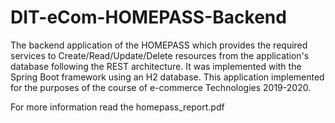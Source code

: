 # DIT-eCom-HOMEPASS-Backend
The backend application of the HOMEPASS which provides the required services to  Create/Read/Update/Delete resources from the application's database following the REST architecture. It was implemented with the Spring Boot framework using an H2 database. This application implemented for the purposes of the course of e-commerce Technologies 2019-2020. 

For more information read the homepass_report.pdf
